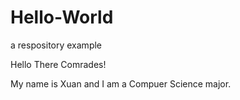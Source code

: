 # Hello-World
a respository example

Hello There Comrades!

My name is Xuan and I am a Compuer Science major.
